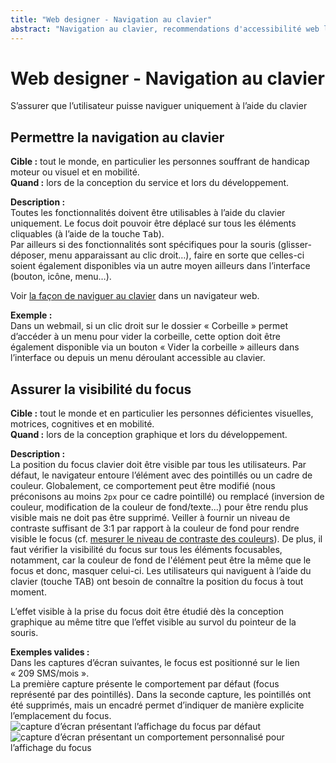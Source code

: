 ```yaml
---
title: "Web designer - Navigation au clavier"
abstract: "Navigation au clavier, recommendations d'accessibilité web lors de la conception"
---
```


# Web designer - Navigation au clavier

<p class="lead">S’assurer que l’utilisateur puisse naviguer uniquement à l’aide du clavier</p>



## Permettre la navigation au clavier

**Cible&nbsp;:** tout le monde, en particulier les personnes souffrant de handicap moteur ou visuel et en mobilité.  
**Quand&nbsp;:** lors de la conception du service et lors du développement.

**Description&nbsp;:**  
Toutes les fonctionnalités doivent être utilisables à l’aide du clavier uniquement. Le focus doit pouvoir être déplacé sur tous les éléments cliquables (à l’aide de la touche <kbd>Tab</kbd>).  
Par ailleurs si des fonctionnalités sont spécifiques pour la souris (glisser-déposer, menu apparaissant au clic droit…), faire en sorte que celles-ci soient également disponibles via un autre moyen ailleurs dans l’interface (bouton, icône, menu…). 

Voir [la façon de naviguer au clavier](/fr/web/outils/methodes-et-outils-de-test/navigation-clavier/) dans un navigateur web.

**Exemple&nbsp;:**  
Dans un webmail, si un clic droit sur le dossier «&nbsp;Corbeille&nbsp;» permet d’accéder à un menu pour vider la corbeille, cette option doit être également disponible via un bouton «&nbsp;Vider la corbeille&nbsp;» ailleurs dans l’interface ou depuis un menu déroulant accessible au clavier.



## Assurer la visibilité du focus

**Cible&nbsp;:** tout le monde et en particulier les personnes déficientes visuelles, motrices, cognitives et en mobilité.  
**Quand&nbsp;:** lors de la conception graphique et lors du développement.

**Description&nbsp;:**  
La position du focus clavier doit être visible par tous les utilisateurs. Par défaut, le navigateur entoure l’élément avec des pointillés ou un cadre de couleur. Globalement, ce comportement peut être modifié (nous préconisons au moins `2px` pour ce cadre pointillé) ou remplacé (inversion de couleur, modification de la couleur de fond/texte...) pour être rendu plus visible mais ne doit pas être supprimé. 
Veiller à fournir un niveau de contraste suffisant de 3:1 par rapport à la couleur de fond pour rendre visible le focus (cf. [mesurer le niveau de contraste des couleurs](../../outils/methodes-et-outils-de-test/mesurer-contraste-couleurs/)).
De plus, il faut vérifier la visibilité du focus sur tous les éléments focusables, notamment, car la couleur de fond de l'élément peut être la même que le focus et donc, masquer celui-ci. 
Les utilisateurs qui naviguent à l’aide du clavier (touche TAB) ont besoin de connaître la position du focus à tout moment.

L’effet visible à la prise du focus doit être étudié dès la conception graphique au même titre que l’effet visible au survol du pointeur de la souris.
    
**Exemples valides&nbsp;:**  
Dans les captures d’écran suivantes, le focus est positionné sur le lien «&nbsp;209 SMS/mois&nbsp;».  
La première capture présente le comportement par défaut (focus représenté par des pointillés).
Dans la seconde capture, les pointillés ont été supprimés, mais un encadré permet d’indiquer de manière explicite l’emplacement du focus.  
![capture d’écran présentant l’affichage du focus par défaut](../../images/focus.png)
![capture d’écran présentant un comportement personnalisé pour l’affichage du focus](../../images/focus2.png)
